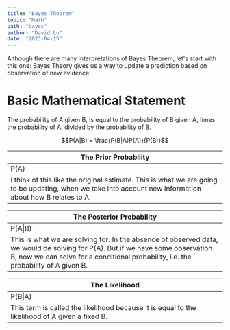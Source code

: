 ```yaml
---
title: "Bayes Theorem"
topic: "Math"
path: "bayes"
author: "David Lu"
date: "2023-04-15"
---
```


Although there are many interpretations of Bayes Theorem, let's start with this one: Bayes Theory gives us a way to update a prediction based on observation of new evidence. 


# Basic Mathematical Statement

The probability of A given B, is equal to the probability of B given A, times the probability of A, divided by the probability of B. 

$$P(A|B) = \frac{P(B|A)P(A)}{P(B)}$$


| The Prior Probability
|- 
| P(A)
| I think of this like the original estimate. This is what we are going to be updating, when we take into account new information about how B relates to A. 


| The Posterior Probability
|- 
| P(A\|B)
| This is what we are solving for. In the absence of observed data, we would be solving for P(A). But if we have some observation B, now we can solve for a conditional probability, i.e. the probability of A given B. 


| The Likelihood
|- 
| P(B\|A)
| This term is called the likelihood because it is equal to the likelihood of A given a fixed B. 